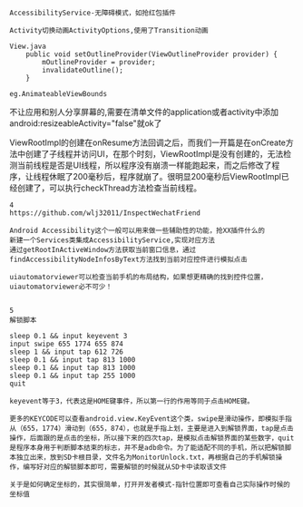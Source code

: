 `AccessibilityService-无障碍模式，如抢红包插件`

`Activity切换动画ActivityOptions,使用了Transition动画`

```
View.java
    public void setOutlineProvider(ViewOutlineProvider provider) {
        mOutlineProvider = provider;
        invalidateOutline();
    }
    
eg.AnimateableViewBounds
```


不让应用和别人分享屏幕的,需要在清单文件的application或者activity中添加android:resizeableActivity="false"就ok了


ViewRootImpl的创建在onResume方法回调之后，而我们一开篇是在onCreate方法中创建了子线程并访问UI，在那个时刻，ViewRootImpl是没有创建的，无法检测当前线程是否是UI线程，所以程序没有崩溃一样能跑起来，而之后修改了程序，让线程休眠了200毫秒后，程序就崩了。很明显200毫秒后ViewRootImpl已经创建了，可以执行checkThread方法检查当前线程。



```
4
https://github.com/wlj32011/InspectWechatFriend

Android Accessibility这个一般可以用来做一些辅助性的功能，抢XX插件什么的
新建一个Services类集成AccessibilityService,实现对应方法
通过getRootInActiveWindow方法获取当前窗口信息，通过findAccessibilityNodeInfosByText方法找到当前对应控件进行模拟点击

uiautomatorviewer可以检查当前手机的布局结构，如果想更精确的找到控件位置，uiautomatorviewer必不可少！


```


```
5
解锁脚本

sleep 0.1 && input keyevent 3
input swipe 655 1774 655 874
sleep 1 && input tap 612 726
sleep 0.1 && input tap 813 1000
sleep 0.1 && input tap 813 1000
sleep 0.1 && input tap 255 1000
quit

keyevent等于3，代表这是HOME键事件，所以第一行的作用等同于点击HOME键。

更多的KEYCODE可以查看android.view.KeyEvent这个类，swipe是滑动操作，即模拟手指从（655，1774）滑动到（655，874），也就是手指上划，主要是进入到解锁界面，tap是点击操作，后面跟的是点击的坐标，所以接下来的四次tap，是模拟点击解锁界面的某些数字，quit是程序本身用于判断脚本结束的标志，并不是adb命令。为了能适配不同的手机，所以把解锁脚本独立出来，放到SD卡根目录，文件名为MonitorUnlock.txt，再根据自己的手机解锁操作，编写好对应的解锁脚本即可，需要解锁的时候就从SD卡中读取该文件

关于是如何确定坐标的，其实很简单，打开开发者模式-指针位置即可查看自己实际操作时候的坐标值

```
